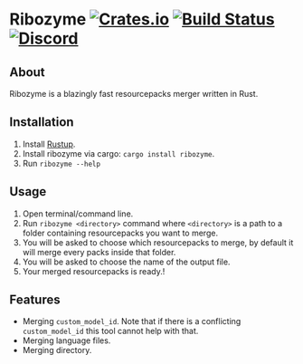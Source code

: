 # Ribozyme [![Crates.io](https://img.shields.io/crates/v/ribozyme)](https://crates.io/crates/ribozyme) [![Build Status](https://travis-ci.com/oOBoomberOo/ribozyme.svg?branch=master)](https://travis-ci.com/oOBoomberOo/ribozyme) [![Discord](https://img.shields.io/discord/428791010244558850?color=blue&label=Discord&logo=discord)](https://discord.gg/56ySADc)

## About

Ribozyme is a blazingly fast resourcepacks merger written in Rust.

## Installation

1) Install [Rustup](https://www.rust-lang.org/tools/install).
2) Install ribozyme via cargo: `cargo install ribozyme`.
3) Run `ribozyme --help`

## Usage

1) Open terminal/command line.
2) Run `ribozyme <directory>` command where `<directory>` is a path to a folder containing resourcepacks you want to merge.
3) You will be asked to choose which resourcepacks to merge, by default it will merge every packs inside that folder.
4) You will be asked to choose the name of the output file.
5) Your merged resourcepacks is ready.!

## Features

- Merging `custom_model_id`. Note that if there is a conflicting `custom_model_id` this tool cannot help with that.
- Merging language files.
- Merging directory.

